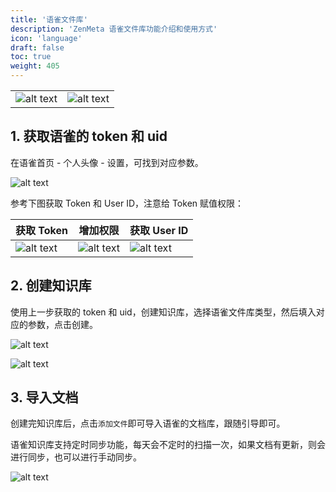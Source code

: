 ```yaml
---
title: '语雀文件库'
description: 'ZenMeta 语雀文件库功能介绍和使用方式'
icon: 'language'
draft: false
toc: true
weight: 405
---
```


| | |
| --- | --- |
| ![alt text](/imgs/image-31.png) | ![alt text](/imgs/image-32.png) |

## 1. 获取语雀的 token 和 uid

在语雀首页 - 个人头像 - 设置，可找到对应参数。

![alt text](/imgs/image-36.png)

参考下图获取 Token 和 User ID，注意给 Token 赋值权限：

| 获取 Token | 增加权限 | 获取 User ID |
| --- | --- | --- |
| ![alt text](/imgs/image-33.png) | ![alt text](/imgs/image-34.png) | ![alt text](/imgs/image-35.png) |

## 2. 创建知识库

使用上一步获取的 token 和 uid，创建知识库，选择语雀文件库类型，然后填入对应的参数，点击创建。

![alt text](/imgs/image-37.png)

![alt text](/imgs/image-31.png)

## 3. 导入文档

创建完知识库后，点击`添加文件`即可导入语雀的文档库，跟随引导即可。

语雀知识库支持定时同步功能，每天会不定时的扫描一次，如果文档有更新，则会进行同步，也可以进行手动同步。

![alt text](/imgs/image-38.png)